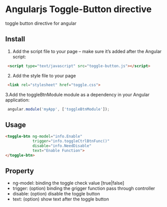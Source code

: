 # Angularjs Toggle-Button directive
toggle button directive for angular

## Install
1. Add the script file to your page – make sure it’s added after the Angular script:
```html
 <script type="text/javascript" src="toggle-button.js"></script>
```

2. Add the style file to your page
```html
 <link rel="stylesheet" href="toggle.css">   
```

3.Add the toggleBtnModule module as a dependency in your Angular application:
```javascript
 angular.module('myApp', ['toggleBtnModule']);
```

## Usage
``` html
<toggle-btn ng-model="info.Enable" 
            trigger="info.toggleCtrlBtnFunc()" 
            disable="info.NeedDisable" 
            text="Enable Function">
</toggle-btn>
```

## Property
- ng-model: binding the toggle check value [true|false]
- trigger: (option) binding the grigger function pass through controller
- disable: (option) disable the toggle button
- text: (option) show text after the toggle button

